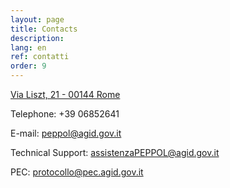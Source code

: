 ```yaml
---
layout: page
title: Contacts
description:
lang: en
ref: contatti
order: 9
---
```


<a aria-label="Google Map - Via Liszt, 21 - 00144 Rome - External link" href="https://www.google.it/maps/place/Via+Liszt,+21,+00144+Roma+RM/@41.8336525,12.4653778,17z/data=!3m1!4b1!4m5!3m4!1s0x13258ae3d27bf449:0x5aa2ce4a30bafdda!8m2!3d41.8336485!4d12.4675665" title="External link">Via Liszt, 21 - 00144 Rome</a>

Telephone: +39 06852641

E-mail: [peppol@agid.gov.it](mailto:peppol@agid.gov.it?subject=%5Bpeppol.agid.gov.it%5D%20Request%20for%20informations)

Technical Support: [assistenzaPEPPOL@agid.gov.it](mailto:assistenzaPEPPOL@agid.gov.it)

PEC: [protocollo@pec.agid.gov.it](mailto:protocollo@pec.agid.gov.it)
